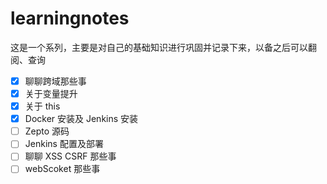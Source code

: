 <!--
 * @Description: Read Me
 * @Author: wangyi
 * @Date: 2019-08-31 15:49:59
 * @LastEditTime: 2020-04-21 16:59:52
 * @LastEditors: Please set LastEditors
 -->

# learningnotes

这是一个系列，主要是对自己的基础知识进行巩固并记录下来，以备之后可以翻阅、查询

- [x] 聊聊跨域那些事
- [x] 关于变量提升
- [x] 关于 this
- [x] Docker 安装及 Jenkins 安装
- [ ] Zepto 源码
- [ ] Jenkins 配置及部署
- [ ] 聊聊 XSS CSRF 那些事
- [ ] webScoket 那些事
